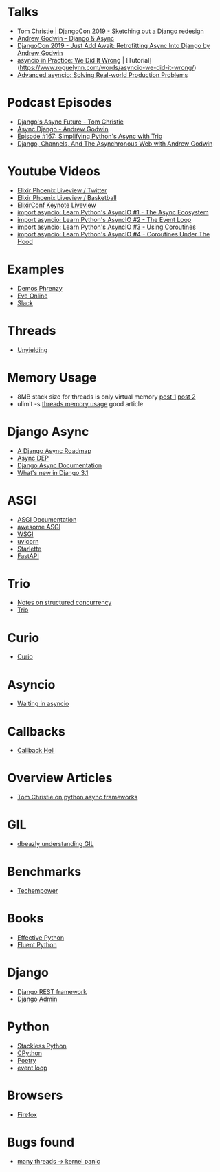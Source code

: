 # Talks
* [Tom Christie | DjangoCon 2019 - Sketching out a Django redesign](https://youtu.be/u8GSFEg5lnU)
* [Andrew Godwin – Django & Async](https://www.youtube.com/watch?v=M_ENwEB5UUk&t=2s)
* [DjangoCon 2019 - Just Add Await: Retrofitting Async Into Django by Andrew Godwin](https://www.youtube.com/watch?v=d9BAUBEyFgM)
* [asyncio in Practice: We Did It Wrong](https://www.roguelynn.com/talks/asyncio-in-practice/) | [Tutorial] (https://www.roguelynn.com/words/asyncio-we-did-it-wrong/)
* [Advanced asyncio: Solving Real-world Production Problems](https://www.roguelynn.com/talks/advanced-asyncio/)

# Podcast Episodes
* [Django's Async Future - Tom Christie
](https://djangochat.com/episodes/django-async-future-tom-christie)
* [Async Django - Andrew Godwin](https://djangochat.com/episodes/async-django-andrew-godwin)
* [Episode #167: Simplifying Python's Async with Trio](https://talkpython.fm/episodes/show/167/simplifying-pythons-async-with-trio)
* [Django, Channels, And The Asynchronous Web with Andrew Godwin](https://dev.to/podcast__init__/django-channels-and-the-asynchronous-web-with-andrew-godwin)

# Youtube Videos
* [Elixir Phoenix Liveview / Twitter](https://youtu.be/MZvmYaFkNJI)
* [Elixir Phoenix Liveview / Basketball](https://youtu.be/U_Pe8Ru06fM)
* [ElixirConf Keynote Liveview](https://youtu.be/txk4WAlabvI)
* [import asyncio: Learn Python's AsyncIO #1 - The Async Ecosystem](https://youtu.be/Xbl7XjFYsN4)
* [import asyncio: Learn Python's AsyncIO #2 - The Event Loop](https://youtu.be/E7Yn5biBZ58)
* [import asyncio: Learn Python's AsyncIO #3 - Using Coroutines](https://youtu.be/-CzqsgaXUM8)
* [import asyncio: Learn Python's AsyncIO #4 - Coroutines Under The Hood](https://youtu.be/1LTHbmed3D4)

# Examples
* [Demos Phrenzy](https://phoenixphrenzy.com/results)
* [Eve Online](https://www.eveonline.com/)
* [Slack](https://slack.com)

# Threads
* [Unyielding](https://glyph.twistedmatrix.com/2014/02/unyielding.html)

# Memory Usage
* 8MB stack size for threads is only virtual memory [post 1](https://unix.stackexchange.com/questions/473416/why-on-modern-linux-the-default-stack-size-is-so-huge-8mb-even-10-on-some-di?noredirect=1&lq=1) [post 2](https://unix.stackexchange.com/questions/127602/default-stack-size-for-pthreads?noredirect=1&lq=1)
* ulimit -s [threads memory usage](https://eli.thegreenplace.net/2018/measuring-context-switching-and-memory-overheads-for-linux-threads/) good article

# Django Async

* [A Django Async Roadmap](https://www.aeracode.org/2018/06/04/django-async-roadmap)
* [Async DEP](https://github.com/django/deps/blob/master/accepted/0009-async.rst)
* [Django Async Documentation](https://docs.djangoproject.com/en/3.1/topics/async/)
* [What's new in Django 3.1](https://learndjango.com/tutorials/whats-new-django-31)

# ASGI
* [ASGI Documentation](https://asgi.readthedocs.io/en/latest/)
* [awesome ASGI](https://github.com/florimondmanca/awesome-asgi)
* [WSGI](https://wsgi.readthedocs.io/en/latest/what.html)
* [uvicorn](https://www.uvicorn.org/)
* [Starlette](https://www.starlette.io)
* [FastAPI](https://fastapi.tiangolo.com)

# Trio
* [Notes on structured concurrency](https://vorpus.org/blog/notes-on-structured-concurrency-or-go-statement-considered-harmful/)
* [Trio](https://trio.readthedocs.io/en/stable/)

# Curio
* [Curio](https://github.com/dabeaz/curio)

# Asyncio
* [Waiting in asyncio](https://hynek.me/articles/waiting-in-asyncio/)

# Callbacks
* [Callback Hell](http://callbackhell.com/)

# Overview Articles
* [Tom Christie on python async frameworks](https://www.encode.io/articles/python-async-frameworks-beyond-developer-tribalism)

# GIL
* [dbeazly understanding GIL](https://www.dabeaz.com/python/UnderstandingGIL.pdf)

# Benchmarks
* [Techempower](https://www.techempower.com/benchmarks/)

# Books
* [Effective Python](https://effectivepython.com/)
* [Fluent Python](https://www.oreilly.com/library/view/fluent-python/9781491946237/)

# Django
* [Django REST framework](https://www.django-rest-framework.org/)
* [Django Admin](https://docs.djangoproject.com/en/3.1/ref/contrib/admin/)

# Python
* [Stackless Python](https://github.com/stackless-dev/stackless/wiki)
* [CPython](https://www.python.org/)
* [Poetry](https://python-poetry.org/docs/)
* [event loop](https://docs.python.org/3/library/asyncio-eventloop.html)

# Browsers
* [Firefox](https://firefox.org/)

# Bugs found
* [many threads -> kernel panic](https://feedbackassistant.apple.com/feedback/7862123)